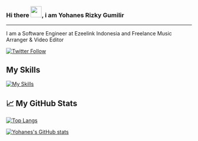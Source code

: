 ### Hi there <img src="https://raw.githubusercontent.com/MartinHeinz/MartinHeinz/master/wave.gif" width="30px">, i am Yohanes Rizky Gumilir

---
 I am  a Software Engineer at Ezeelink Indonesia  and Freelance Music Arranger & Video Editor 

[![Twitter Follow](https://img.shields.io/twitter/follow/yohanesrizkyg?label=People%20following%20me%20on%20Twitter&style=social)](https://twitter.com/intent/follow?screen_name=yohanesrizkyg)

## My Skills
[![My Skills](https://skillicons.dev/icons?i=kotlin,swift,flutter,net,visualstudio,vscode,ps,pr)](https://skillicons.dev)

## &#x1f4c8; My GitHub Stats

[![Top Langs](https://github-readme-stats.vercel.app/api/top-langs/?username=yorigum&hide=java,html,css&theme=radical)](https://github.com/anuraghazra/github-readme-stats)

[![Yohanes's GitHub stats](https://github-readme-stats.vercel.app/api?username=yorigum&theme=radical)](https://github.com/anuraghazra/github-readme-stats)

<!--
**yorigum/yorigum** is a ✨ _special_ ✨ repository because its `README.md` (this file) appears on your GitHub profile.

Here are some ideas to get you started:

- 🔭 I’m currently working on ...
- 🌱 I’m currently learning ...
- 👯 I’m looking to collaborate on ...
- 🤔 I’m looking for help with ...
- 💬 Ask me about ...
- 📫 How to reach me: ...
- 😄 Pronouns: ...
- ⚡ Fun fact: ...
-->

